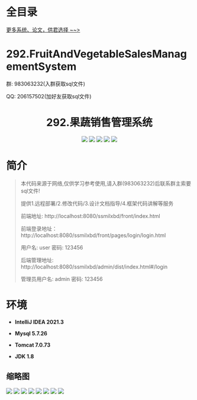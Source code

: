 # 全目录

[更多系统、论文，供君选择 ~~>](https://www.bitwise.net.cn)

# 292.FruitAndVegetableSalesManagementSystem

<p>群: 983063232(入群获取sql文件)</p>
<p>QQ: 206157502(加好友获取sql文件)</p>

<p><h1 align="center">292.果蔬销售管理系统</h1></p>



<p align="center">
	<img src="https://img.shields.io/badge/jdk-1.8-orange.svg"/>
    <img src="https://img.shields.io/badge/spring-5.x-lightgrey.svg"/>
    <img src="https://img.shields.io/badge/springmvc-3.x-blue.svg"/>
    <img src="https://img.shields.io/badge/mybatis-5.x-yellow.svg"/>
    <img src="https://img.shields.io/badge/vue-5.x-yellow.svg"/>
</p>

# 简介

> 本代码来源于网络,仅供学习参考使用,请入群(983063232)后联系群主索要sql文件!
>
> 提供1.远程部署/2.修改代码/3.设计文档指导/4.框架代码讲解等服务
> 
> 前端地址: http://localhost:8080/ssmilxbd/front/index.html
>
> 前端登录地址：http://localhost:8080/ssmilxbd/front/pages/login/login.html
>
> 用户名: user   密码: 123456
> 
> 后端管理地址: http://localhost:8080/ssmilxbd/admin/dist/index.html#/login
>
> 管理员用户名: admin   密码: 123456
>


# 环境

- <b>IntelliJ IDEA 2021.3</b>

- <b>Mysql 5.7.26</b>

- <b>Tomcat 7.0.73</b>

- <b>JDK 1.8</b>





## 缩略图

![](https://bitwise.oss-cn-heyuan.aliyuncs.com/2024/9/10/814147cb-0f73-43b2-91ec-7a4e16639645.png)
![](https://bitwise.oss-cn-heyuan.aliyuncs.com/2024/9/10/bae72be6-8f9f-461e-bce1-e2ed546e8e86.png)
![](https://bitwise.oss-cn-heyuan.aliyuncs.com/2024/9/10/171adab9-c7e5-4c90-bfce-69b550bf56a6.png)
![](https://bitwise.oss-cn-heyuan.aliyuncs.com/2024/9/10/5b258786-c8cb-419e-b020-36778c58316f.png)
![](https://bitwise.oss-cn-heyuan.aliyuncs.com/2024/9/10/1b58aca7-b7f8-4c6c-9bf7-d85e91667464.png)
![](https://bitwise.oss-cn-heyuan.aliyuncs.com/2024/9/10/f8b2da8c-0786-4084-ba26-0e1f4f834f7b.png)
![](https://bitwise.oss-cn-heyuan.aliyuncs.com/2024/9/10/79666132-5d07-4fa1-8bb1-c0c0845bfab6.png)
![](https://bitwise.oss-cn-heyuan.aliyuncs.com/2024/9/10/9a0eac50-6dee-4d92-8acc-463b7d2effe7.png)






